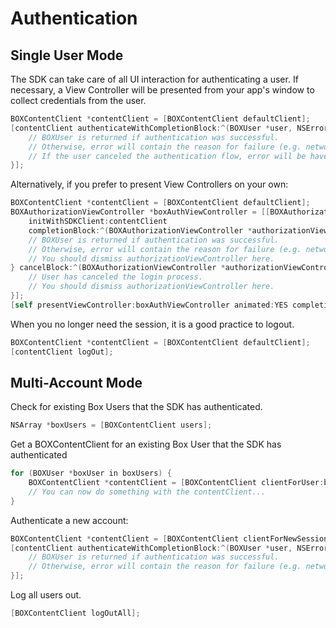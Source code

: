 Authentication
==============

Single User Mode
---------------------
The SDK can take care of all UI interaction for authenticating a user. If necessary, a View Controller will be presented from your app's window to collect credentials from the user. 
```objectivec
BOXContentClient *contentClient = [BOXContentClient defaultClient];
[contentClient authenticateWithCompletionBlock:^(BOXUser *user, NSError *error) {
	// BOXUser is returned if authentication was successful.
	// Otherwise, error will contain the reason for failure (e.g. network connection)
	// If the user canceled the authentication flow, error will be have domain:BOXContentSDKErrorDomain code:BOXContentSDKAPIUserCancelledError
}];
```

Alternatively, if you prefer to present View Controllers on your own:
```objectivec
BOXContentClient *contentClient = [BOXContentClient defaultClient];
BOXAuthorizationViewController *boxAuthViewController = [[BOXAuthorizationViewController alloc] 
	initWithSDKClient:contentClient 
	completionBlock:^(BOXAuthorizationViewController *authorizationViewController, BOXUser *user, NSError *error) {
	// BOXUser is returned if authentication was successful.
	// Otherwise, error will contain the reason for failure (e.g. network connection)
	// You should dismiss authorizationViewController here.
} cancelBlock:^(BOXAuthorizationViewController *authorizationViewController){
	// User has canceled the login process.
	// You should dismiss authorizationViewController here.
}];
[self presentViewController:boxAuthViewController animated:YES completion:nil];
```

When you no longer need the session, it is a good practice to logout.
```objectivec
BOXContentClient *contentClient = [BOXContentClient defaultClient];
[contentClient logOut];
```

Multi-Account Mode
------------------------
Check for existing Box Users that the SDK has authenticated.
```objectivec
NSArray *boxUsers = [BOXContentClient users];
```

Get a BOXContentClient for an existing Box User that the SDK has authenticated
```objectivec
for (BOXUser *boxUser in boxUsers) {
	BOXContentClient *contentClient = [BOXContentClient clientForUser:boxUser];
	// You can now do something with the contentClient...
}
```

Authenticate a new account:
```objectivec
BOXContentClient *contentClient = [BOXContentClient clientForNewSession];
[contentClient authenticateWithCompletionBlock:^(BOXUser *user, NSError *error) {
	// BOXUser is returned if authentication was successful.
	// Otherwise, error will contain the reason for failure (e.g. network connection)	
}];
```

Log all users out.
```objectivec
[BOXContentClient logOutAll];
```
